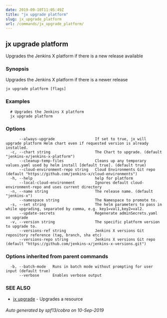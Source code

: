 ```yaml
---
date: 2019-09-10T11:05:49Z
title: "jx upgrade platform"
slug: jx_upgrade_platform
url: /commands/jx_upgrade_platform/
---
```

## jx upgrade platform

Upgrades the Jenkins X platform if there is a new release available

### Synopsis

Upgrades the Jenkins X platform if there is a newer release

```
jx upgrade platform [flags]
```

### Examples

```
  # Upgrades the Jenkins X platform
  jx upgrade platform
```

### Options

```
      --always-upgrade                  If set to true, jx will upgrade platform Helm chart even if requested version is already installed.
  -c, --chart string                    The Chart to upgrade. (default "jenkins-x/jenkins-x-platform")
      --cleanup-temp-files              Cleans up any temporary values.yaml used by helm install [default true]. (default true)
      --cloud-environment-repo string   Cloud Environments Git repo (default "https://github.com/jenkins-x/cloud-environments")
  -h, --help                            help for platform
      --local-cloud-environment         Ignores default cloud-environment-repo and uses current directory 
  -n, --name string                     The release name. (default "jenkins-x")
      --namespace string                The Namespace to promote to.
  -s, --set string                      The helm parameters to pass in while upgrading, separated by comma, e.g. key1=val1,key2=val2.
      --update-secrets                  Regenerate adminSecrets.yaml on upgrade
  -v, --version string                  The specific platform version to upgrade to.
      --versions-ref string             Jenkins X versions Git repository reference (tag, branch, sha etc)
      --versions-repo string            Jenkins X versions Git repo (default "https://github.com/jenkins-x/jenkins-x-versions.git")
```

### Options inherited from parent commands

```
  -b, --batch-mode   Runs in batch mode without prompting for user input (default true)
      --verbose      Enables verbose output
```

### SEE ALSO

* [jx upgrade](/commands/jx_upgrade/)	 - Upgrades a resource

###### Auto generated by spf13/cobra on 10-Sep-2019
